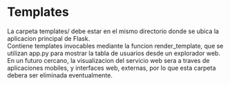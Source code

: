 # Templates
La carpeta templates/ debe estar en el mismo directorio donde se ubica la aplicacion principal de Flask.  
Contiene templates invocables mediante la funcion render_template, que se utilizan app.py para mostrar la tabla de usuarios desde un explorador web.  
En un futuro cercano, la visualizacion del servicio web sera a traves de aplicaciones mobiles, y interfaces web, externas, por lo que esta carpeta debera ser eliminada eventualmente.  